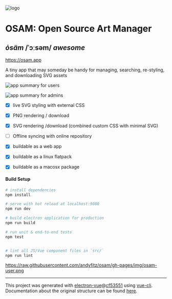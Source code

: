 ![logo](https://raw.githubusercontent.com/andyfitz/osam/gh-pages/img/osam-graphic.png)

# OSAM:   Open Source Art Manager
## *ȯsäm*  /ˈɔːsəm/ *awesome*

https://osam.app


A tiny app that may someday be handy for managing, searching, re-styling, and downloading SVG assets

![app summary for users](https://raw.githubusercontent.com/andyfitz/osam/gh-pages/img/user.png)

![app summary for admins](https://raw.githubusercontent.com/andyfitz/osam/gh-pages/img/admin.png)


- [x] live SVG styling with external CSS 
- [X] PNG rendering / download
- [x] SVG rendering /download (combined custom CSS with minimal SVG) 
- [ ] Offline syncing with online repository


- [x] buildable as a web app
- [x] buildable as a linux flatpack
- [x] buildable as a macosx package



#### Build Setup

``` bash
# install dependencies
npm install

# serve with hot reload at localhost:9080
npm run dev

# build electron application for production
npm run build

# run unit & end-to-end tests
npm test


# lint all JS/Vue component files in `src/`
npm run lint

```

https://raw.githubusercontent.com/andyfitz/osam/gh-pages/img/osam-user.png

---

This project was generated with [electron-vue](https://github.com/SimulatedGREG/electron-vue)@[cf53551](https://github.com/SimulatedGREG/electron-vue/tree/cf53551a209b49220525e7de80f1c541d7096aef) using [vue-cli](https://github.com/vuejs/vue-cli). Documentation about the original structure can be found [here](https://simulatedgreg.gitbooks.io/electron-vue/content/index.html).

